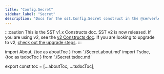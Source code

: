 ```yaml
---
title: "Config.Secret"
sidebar_label: "Secret"
description: "Docs for the sst.Config.Secret construct in the @serverless-stack/resources package"
---
```


:::caution
This is the SST v1.x Constructs doc. SST v2 is now released. If you are using v2, see the [v2 Constructs doc](/constructs). If you are looking to upgrade to v2, [check out the upgrade steps](/upgrade-guide#upgrade-to-v20).
:::

import About, {toc as aboutToc } from './Secret.about.md'
import Tsdoc, {toc as tsdocToc } from './Secret.tsdoc.md'

<About />
<Tsdoc />

export const toc = [...aboutToc, ...tsdocToc];